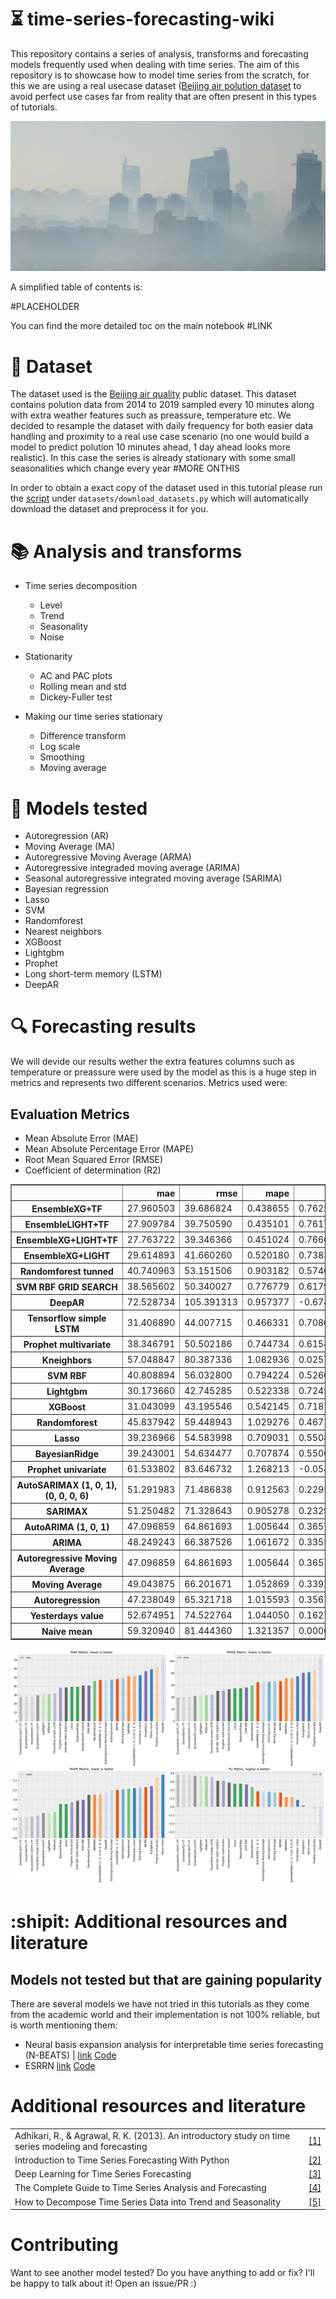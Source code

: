 # :hourglass_flowing_sand: time-series-forecasting-wiki
This repository contains a series of analysis, transforms and forecasting models frequently used when dealing with time series. The aim of this repository is to showcase how to model time series from the scratch, for this we are using a real usecase dataset ([Beijing air polution dataset](https://archive.ics.uci.edu/ml/datasets/Beijing+PM2.5+Data) to avoid perfect use cases far from reality that are often present in this types of tutorials.

<img src="results/beijing.jpg">

A simplified table of contents is:

#PLACEHOLDER

You can find the more detailed toc on the main notebook #LINK

# :open_file_folder: Dataset

The dataset used is the [Beijing air quality](https://archive.ics.uci.edu/ml/datasets/Beijing+PM2.5+Data) public dataset. This dataset contains polution data from 2014 to 2019 sampled every 10 minutes along with extra weather features such as preassure, temperature etc. We decided to resample the dataset with daily frequency for both easier data handling and proximity to a real use case scenario (no one would build a model to predict polution 10 minutes ahead, 1 day ahead looks more realistic). In this case the series is already stationary with some small seasonalities which change every year #MORE ONTHIS

In order to obtain a exact copy of the dataset used in this tutorial please run the [script](https://github.com/jiwidi/time-series-forecasting-wiki/blob/master/datasets/download_datasets.py) under `datasets/download_datasets.py` which will automatically download the dataset and preprocess it for you.

#  📚 Analysis and transforms

* Time series decomposition
  * Level
  * Trend
  * Seasonality 
  * Noise
  
* Stationarity
  * AC and PAC plots
  * Rolling mean and std
  * Dickey-Fuller test
  
* Making our time series stationary
  * Difference transform
  * Log scale
  * Smoothing
  * Moving average

# :triangular_ruler: Models tested

* Autoregression (AR)
* Moving Average (MA)
* Autoregressive Moving Average (ARMA)
* Autoregressive integraded moving average (ARIMA)
* Seasonal autoregressive integrated moving average (SARIMA)
* Bayesian regression
* Lasso
* SVM
* Randomforest
* Nearest neighbors
* XGBoost
* Lightgbm
* Prophet
* Long short-term memory (LSTM) 
* DeepAR


# :mag: Forecasting results
We will devide our results wether the extra features columns such as temperature or preassure were used by the model as this is a huge step in metrics and represents two different scenarios. Metrics used were:

## Evaluation Metrics
* Mean Absolute Error (MAE) 
* Mean Absolute Percentage Error (MAPE)
* Root Mean Squared Error (RMSE)
* Coefficient of determination (R2)

<table border="1" class="dataframe">
  <thead>
    <tr style="text-align: right;">
      <th></th>
      <th>mae</th>
      <th>rmse</th>
      <th>mape</th>
      <th>r2</th>
    </tr>
  </thead>
  <tbody>
    <tr>
      <th>EnsembleXG+TF</th>
      <td>27.960503</td>
      <td>39.686824</td>
      <td>0.438655</td>
      <td>0.762551</td>
    </tr>
    <tr>
      <th>EnsembleLIGHT+TF</th>
      <td>27.909784</td>
      <td>39.750590</td>
      <td>0.435101</td>
      <td>0.761787</td>
    </tr>
    <tr>
      <th>EnsembleXG+LIGHT+TF</th>
      <td>27.763722</td>
      <td>39.346366</td>
      <td>0.451024</td>
      <td>0.766607</td>
    </tr>
    <tr>
      <th>EnsembleXG+LIGHT</th>
      <td>29.614893</td>
      <td>41.660260</td>
      <td>0.520180</td>
      <td>0.738349</td>
    </tr>
    <tr>
      <th>Randomforest tunned</th>
      <td>40.740963</td>
      <td>53.151506</td>
      <td>0.903182</td>
      <td>0.574099</td>
    </tr>
    <tr>
      <th>SVM RBF GRID SEARCH</th>
      <td>38.565602</td>
      <td>50.340027</td>
      <td>0.776779</td>
      <td>0.617963</td>
    </tr>
    <tr>
      <th>DeepAR</th>
      <td>72.528734</td>
      <td>105.391313</td>
      <td>0.957377</td>
      <td>-0.674509</td>
    </tr>
    <tr>
      <th>Tensorflow simple LSTM</th>
      <td>31.406890</td>
      <td>44.007715</td>
      <td>0.466331</td>
      <td>0.708032</td>
    </tr>
    <tr>
      <th>Prophet multivariate</th>
      <td>38.346791</td>
      <td>50.502186</td>
      <td>0.744734</td>
      <td>0.615498</td>
    </tr>
    <tr>
      <th>Kneighbors</th>
      <td>57.048847</td>
      <td>80.387336</td>
      <td>1.082936</td>
      <td>0.025789</td>
    </tr>
    <tr>
      <th>SVM RBF</th>
      <td>40.808894</td>
      <td>56.032800</td>
      <td>0.794224</td>
      <td>0.526672</td>
    </tr>
    <tr>
      <th>Lightgbm</th>
      <td>30.173660</td>
      <td>42.745285</td>
      <td>0.522338</td>
      <td>0.724543</td>
    </tr>
    <tr>
      <th>XGBoost</th>
      <td>31.043099</td>
      <td>43.195546</td>
      <td>0.542145</td>
      <td>0.718709</td>
    </tr>
    <tr>
      <th>Randomforest</th>
      <td>45.837942</td>
      <td>59.448943</td>
      <td>1.029276</td>
      <td>0.467198</td>
    </tr>
    <tr>
      <th>Lasso</th>
      <td>39.236966</td>
      <td>54.583998</td>
      <td>0.709031</td>
      <td>0.550832</td>
    </tr>
    <tr>
      <th>BayesianRidge</th>
      <td>39.243001</td>
      <td>54.634477</td>
      <td>0.707874</td>
      <td>0.550001</td>
    </tr>
    <tr>
      <th>Prophet univariate</th>
      <td>61.533802</td>
      <td>83.646732</td>
      <td>1.268213</td>
      <td>-0.054814</td>
    </tr>
    <tr>
      <th>AutoSARIMAX (1, 0, 1),(0, 0, 0, 6)</th>
      <td>51.291983</td>
      <td>71.486838</td>
      <td>0.912563</td>
      <td>0.229575</td>
    </tr>
    <tr>
      <th>SARIMAX</th>
      <td>51.250482</td>
      <td>71.328643</td>
      <td>0.905278</td>
      <td>0.232981</td>
    </tr>
    <tr>
      <th>AutoARIMA (1, 0, 1)</th>
      <td>47.096859</td>
      <td>64.861693</td>
      <td>1.005644</td>
      <td>0.365759</td>
    </tr>
    <tr>
      <th>ARIMA</th>
      <td>48.249243</td>
      <td>66.387526</td>
      <td>1.061672</td>
      <td>0.335567</td>
    </tr>
    <tr>
      <th>Autoregressive Moving Average</th>
      <td>47.096859</td>
      <td>64.861693</td>
      <td>1.005644</td>
      <td>0.365759</td>
    </tr>
    <tr>
      <th>Moving Average</th>
      <td>49.043875</td>
      <td>66.201671</td>
      <td>1.052869</td>
      <td>0.339282</td>
    </tr>
    <tr>
      <th>Autoregression</th>
      <td>47.238049</td>
      <td>65.321718</td>
      <td>1.015593</td>
      <td>0.356730</td>
    </tr>
    <tr>
      <th>Yesterdays value</th>
      <td>52.674951</td>
      <td>74.522764</td>
      <td>1.044050</td>
      <td>0.162749</td>
    </tr>
    <tr>
      <th>Naive mean</th>
      <td>59.320940</td>
      <td>81.444360</td>
      <td>1.321357</td>
      <td>0.000000</td>
    </tr>
  </tbody>
</table>


![](results/metrics.png)  

# :shipit: Additional resources and literature

## Models not tested but that are gaining popularity 
There are several models we have not tried in this tutorials as they come from the academic world and their implementation is not 100% reliable, but is worth mentioning them:

* Neural basis expansion analysis for interpretable time series forecasting (N-BEATS) | [link](https://arxiv.org/abs/1905.10437) [Code](https://github.com/philipperemy/n-beats)
* ESRRN [link](https://eng.uber.com/m4-forecasting-competition/)  [Code](https://github.com/damitkwr/ESRNN-GPU)


# Additional resources and literature
| | |
| - | - |
| Adhikari, R., & Agrawal, R. K. (2013). An introductory study on time series modeling and forecasting | [[1]](https://arxiv.org/ftp/arxiv/papers/1302/1302.6613.pdf)|
| Introduction to Time Series Forecasting With Python | [[2]](https://machinelearningmastery.com/introduction-to-time-series-forecasting-with-python/)|
| Deep Learning for Time Series Forecasting | [[3]](https://machinelearningmastery.com/deep-learning-for-time-series-forecasting/ )
| The Complete Guide to Time Series Analysis and Forecasting| [[4]](https://towardsdatascience.com/the-complete-guide-to-time-series-analysis-and-forecasting-70d476bfe775)| 
| How to Decompose Time Series Data into Trend and Seasonality| [[5]](https://machinelearningmastery.com/decompose-time-series-data-trend-seasonality/)

# Contributing
Want to see another model tested? Do you have anything to add or fix? I'll be happy to talk about it! Open an issue/PR :) 
